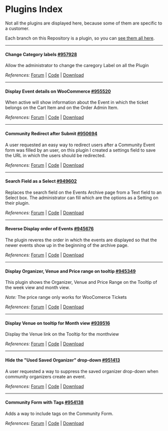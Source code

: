 # Plugins Index
Not all the plugins are displayed here, because some of them are specific to a customer.

Each branch on this Repository is a plugin, so you can [see them all here](https://github.com/bordoni/tec-forum-support/branches/active).

---

#### Change Category labels [#957928](http://theeventscalendar.com/?p=957928)
Allow the administrator to change the caregory Label on all the Plugin

_References:_ [Forum](http://theeventscalendar.com/?p=957928) | [Code](https://github.com/bordoni/tec-forum-support/tree/plugin-957928) | [Download](https://github.com/bordoni/tec-forum-support/archive/plugin-957928.zip)

---

#### Display Event details on WooCommerce [#955520](http://theeventscalendar.com/?p=955520)
When active will show information about the Event in which the ticket belongs on the Cart Item and on the Order Admin Item.

_References:_ [Forum](http://theeventscalendar.com/?p=955520) | [Code](https://github.com/bordoni/tec-forum-support/tree/plugin-955520) | [Download](https://github.com/bordoni/tec-forum-support/archive/plugin-955520.zip)

---

#### Community Redirect after Submit [#950694](http://theeventscalendar.com/?p=950694)
A user requested an easy way to redirect users after a Community Event form was filled by an user, on this plugin I created a settings field to save the URL in which the users should be redirected.

_References:_ [Forum](http://theeventscalendar.com/?p=950694) | [Code](https://github.com/bordoni/tec-forum-support/tree/plugin-950694) | [Download](https://github.com/bordoni/tec-forum-support/archive/plugin-950694.zip)

---

#### Search Field as a Select [#949602](http://theeventscalendar.com/?p=949602)
Replaces the search field on the Events Archive page from a Text field to an Select box. The administrator can fill which are the options as a Setting on their plugin.

_References:_ [Forum](http://theeventscalendar.com/?p=949602) | [Code](https://github.com/bordoni/tec-forum-support/tree/plugin-949602) | [Download](https://github.com/bordoni/tec-forum-support/archive/plugin-949602.zip)

---

#### Reverse Display order of Events [#945676](http://theeventscalendar.com/?p=945676)
The plugin reveres the order in which the events are displayed so that the newer events show up in the beginning of the archive page.

_References:_ [Forum](http://theeventscalendar.com/?p=945676) | [Code](https://github.com/bordoni/tec-forum-support/tree/plugin-945676) | [Download](https://github.com/bordoni/tec-forum-support/archive/plugin-945676.zip)

---

#### Display Organizer, Venue and Price range on tooltip [#945349](http://theeventscalendar.com/?p=945349)
This plugin shows the Organizer, Venue and Price Range on the Tooltip of the week view and month view.

_Note:_ The price range only works for WooComerce Tickets

_References:_ [Forum](http://theeventscalendar.com/?p=945349) | [Code](https://github.com/bordoni/tec-forum-support/tree/plugin-945349) | [Download](https://github.com/bordoni/tec-forum-support/archive/plugin-945349.zip)

---

#### Display Venue on tooltip for Month view [#939516](http://theeventscalendar.com/?p=939516)
Display the Venue link on the Tooltip for the monthview

_References:_ [Forum](http://theeventscalendar.com/?p=939516) | [Code](https://github.com/bordoni/tec-forum-support/tree/plugin-939516) | [Download](https://github.com/bordoni/tec-forum-support/archive/plugin-939516.zip)

---

#### Hide the "Used Saved Organizer" drop-down [#951413](http://theeventscalendar.com/?p=951413)
A user requested a way to suppress the saved organizer drop-down when community organizers create an event.

_References:_ [Forum](http://theeventscalendar.com/?p=951413) | [Code](https://github.com/bordoni/tec-forum-support/tree/plugin-951413) | [Download](https://github.com/bordoni/tec-forum-support/archive/plugin-951413.zip)

---

#### Community Form with Tags [#954138](http://theeventscalendar.com/?p=954138)
Adds a way to include tags on the Community Form.

_References:_ [Forum](http://theeventscalendar.com/?p=954138) | [Code](https://github.com/bordoni/tec-forum-support/tree/plugin-954138) | [Download](https://github.com/bordoni/tec-forum-support/archive/plugin-954138.zip)
